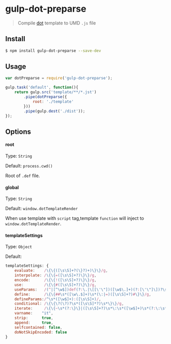 # gulp-dot-preparse

> Compile [dot](https://github.com/olado/doT) template to UMD `.js` file

## Install

```sh
$ npm install gulp-dot-preparse --save-dev
```

## Usage

```javascript
var dotPreparse = require('gulp-dot-preparse');

gulp.task('default', function(){
	return gulp.src('template/**/*.jst')
		.pipe(dotPreparse({
			root: './template'
		}))
		.pipe(gulp.dest('./dist'));
});
```

## Options

#### root
Type: `String`

Default: `process.cwd()`

Root of  `.def` file.

#### global
Type: `String`

Default: `window.dotTemplateRender`

When use template with `script` tag,template `function` will inject to `window.dotTemplateRender`.

#### templateSettings
Type: `Object`

Default:
```javascript
templateSettings: {
	evaluate:    /\{\{([\s\S]+?(\}?)+)\}\}/g,
	interpolate: /\{\{=([\s\S]+?)\}\}/g,
	encode:      /\{\{!([\s\S]+?)\}\}/g,
	use:         /\{\{#([\s\S]+?)\}\}/g,
	useParams:   /(^|[^\w$])def(?:\.|\[[\'\"])([\w$\.]+)(?:[\'\"]\])?\s*\:\s*([\w$\.]+|\"[^\"]+\"|\'[^\']+\'|\{[^\}]+\})/g,
	define:      /\{\{##\s*([\w\.$]+)\s*(\:|=)([\s\S]+?)#\}\}/g,
	defineParams:/^\s*([\w$]+):([\s\S]+)/,
	conditional: /\{\{\?(\?)?\s*([\s\S]*?)\s*\}\}/g,
	iterate:     /\{\{~\s*(?:\}\}|([\s\S]+?)\s*\:\s*([\w$]+)\s*(?:\:\s*([\w$]+))?\s*\}\})/g,
	varname:	"it",
	strip:		true,
	append:		true,
	selfcontained: false,
	doNotSkipEncoded: false
}
```
